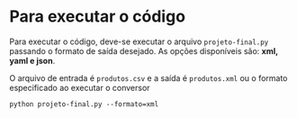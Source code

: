 # Para executar o código

Para executar o código, deve-se executar o arquivo `projeto-final.py` passando o formato de saída desejado. As opções disponíveis são: **xml, yaml e json**. 

O arquivo de entrada é `produtos.csv` e a saída é `produtos.xml` ou o formato especificado ao executar o conversor

`python projeto-final.py --formato=xml`
